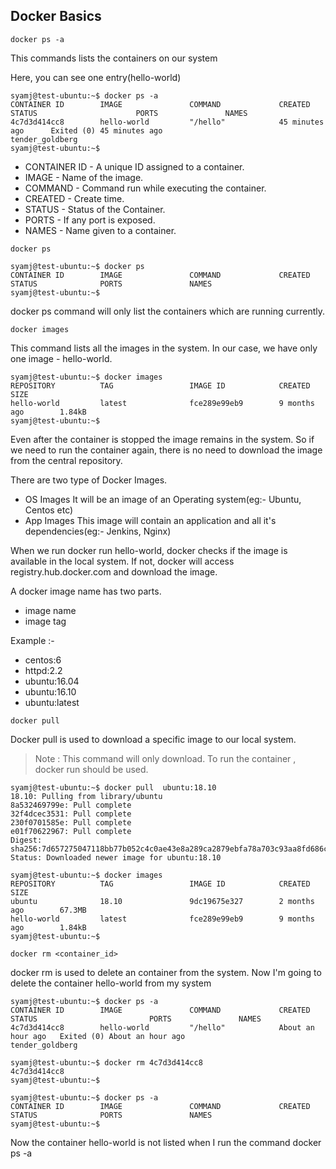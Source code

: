 ## Docker Basics

	docker ps -a
 This commands lists the containers on our system

Here, you can see one entry(hello-world)
```
syamj@test-ubuntu:~$ docker ps -a
CONTAINER ID        IMAGE               COMMAND             CREATED             STATUS                      PORTS               NAMES
4c7d3d414cc8        hello-world         "/hello"            45 minutes ago      Exited (0) 45 minutes ago                       tender_goldberg
syamj@test-ubuntu:~$
```
- CONTAINER ID - A unique ID assigned to a container.
- IMAGE - Name of the image.
- COMMAND - Command run while executing the container.
- CREATED - Create time.
- STATUS - Status of the Container.
- PORTS - If any port is exposed.
- NAMES - Name given to a container.

```
docker ps
```

```
syamj@test-ubuntu:~$ docker ps
CONTAINER ID        IMAGE               COMMAND             CREATED             STATUS              PORTS               NAMES
syamj@test-ubuntu:~$

```
docker ps command will only list the containers which are running currently.
```
docker images
```
This command lists all the images in the system.
In our case, we have only one image - hello-world.
```
syamj@test-ubuntu:~$ docker images
REPOSITORY          TAG                 IMAGE ID            CREATED             SIZE
hello-world         latest              fce289e99eb9        9 months ago        1.84kB
syamj@test-ubuntu:~$
```
Even after the container is stopped the image remains in the system. So if we need to run the container again, there is no need to download the image from the central repository.

There are two type of Docker Images.

- OS Images
	It will be an image of an Operating system(eg:- Ubuntu, Centos etc)
- App Images
   This image will contain an application and all it's dependencies(eg:- Jenkins, Nginx)

When we run  docker run hello-world, docker checks if the image is available in the local system. If not, docker will access registry.hub.docker.com  and download the image.

A docker image name has two parts.

- image name
- image tag

Example :-
- centos:6
- httpd:2.2
- ubuntu:16.04
- ubuntu:16.10
- ubuntu:latest

```
docker pull
```
Docker pull is used to download a specific image to our local system.
> Note : This command will only download. To run the container , docker run should be used.
```
syamj@test-ubuntu:~$ docker pull  ubuntu:18.10
18.10: Pulling from library/ubuntu
8a532469799e: Pull complete
32f4dcec3531: Pull complete
230f0701585e: Pull complete
e01f70622967: Pull complete
Digest: sha256:7d657275047118bb77b052c4c0ae43e8a289ca2879ebfa78a703c93aa8fd686c
Status: Downloaded newer image for ubuntu:18.10

syamj@test-ubuntu:~$ docker images
REPOSITORY          TAG                 IMAGE ID            CREATED             SIZE
ubuntu              18.10               9dc19675e327        2 months ago        67.3MB
hello-world         latest              fce289e99eb9        9 months ago        1.84kB
syamj@test-ubuntu:~$

```
```
docker rm <container_id>
```
docker rm is used to delete an container from the system.
Now I'm going to delete the container hello-world from my system
```
syamj@test-ubuntu:~$ docker ps -a
CONTAINER ID        IMAGE               COMMAND             CREATED             STATUS                         PORTS               NAMES
4c7d3d414cc8        hello-world         "/hello"            About an hour ago   Exited (0) About an hour ago                       tender_goldberg

syamj@test-ubuntu:~$ docker rm 4c7d3d414cc8
4c7d3d414cc8
syamj@test-ubuntu:~$

syamj@test-ubuntu:~$ docker ps -a
CONTAINER ID        IMAGE               COMMAND             CREATED             STATUS              PORTS               NAMES
syamj@test-ubuntu:~$

```
Now the container hello-world is not listed when I run the command docker ps -a
